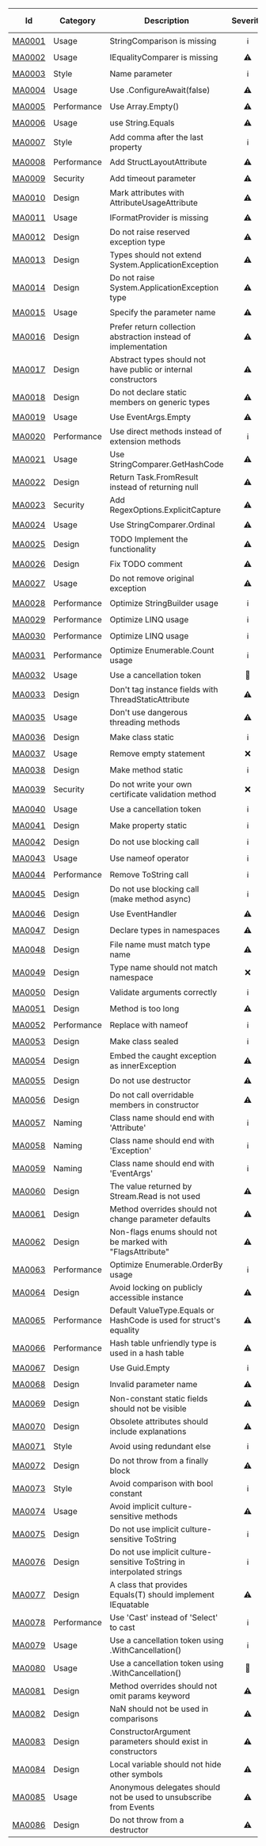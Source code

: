 |Id|Category|Description|Severity|Is enabled|Code fix|
|--|--------|-----------|:------:|:--------:|:------:|
|[MA0001](Rules/MA0001.md)|Usage|StringComparison is missing|<span title='Info'>ℹ️</span>|✔️|✔️|
|[MA0002](Rules/MA0002.md)|Usage|IEqualityComparer<string> is missing|<span title='Warning'>⚠️</span>|✔️|✔️|
|[MA0003](Rules/MA0003.md)|Style|Name parameter|<span title='Info'>ℹ️</span>|✔️|✔️|
|[MA0004](Rules/MA0004.md)|Usage|Use .ConfigureAwait(false)|<span title='Warning'>⚠️</span>|✔️|✔️|
|[MA0005](Rules/MA0005.md)|Performance|Use Array.Empty<T>()|<span title='Warning'>⚠️</span>|✔️|✔️|
|[MA0006](Rules/MA0006.md)|Usage|use String.Equals|<span title='Warning'>⚠️</span>|✔️|✔️|
|[MA0007](Rules/MA0007.md)|Style|Add comma after the last property|<span title='Info'>ℹ️</span>|✔️|✔️|
|[MA0008](Rules/MA0008.md)|Performance|Add StructLayoutAttribute|<span title='Warning'>⚠️</span>|✔️|✔️|
|[MA0009](Rules/MA0009.md)|Security|Add timeout parameter|<span title='Warning'>⚠️</span>|✔️|❌|
|[MA0010](Rules/MA0010.md)|Design|Mark attributes with AttributeUsageAttribute|<span title='Warning'>⚠️</span>|✔️|✔️|
|[MA0011](Rules/MA0011.md)|Usage|IFormatProvider is missing|<span title='Warning'>⚠️</span>|✔️|❌|
|[MA0012](Rules/MA0012.md)|Design|Do not raise reserved exception type|<span title='Warning'>⚠️</span>|✔️|❌|
|[MA0013](Rules/MA0013.md)|Design|Types should not extend System.ApplicationException|<span title='Warning'>⚠️</span>|✔️|❌|
|[MA0014](Rules/MA0014.md)|Design|Do not raise System.ApplicationException type|<span title='Warning'>⚠️</span>|✔️|❌|
|[MA0015](Rules/MA0015.md)|Usage|Specify the parameter name|<span title='Warning'>⚠️</span>|✔️|❌|
|[MA0016](Rules/MA0016.md)|Design|Prefer return collection abstraction instead of implementation|<span title='Warning'>⚠️</span>|✔️|❌|
|[MA0017](Rules/MA0017.md)|Design|Abstract types should not have public or internal constructors|<span title='Warning'>⚠️</span>|✔️|✔️|
|[MA0018](Rules/MA0018.md)|Design|Do not declare static members on generic types|<span title='Warning'>⚠️</span>|✔️|❌|
|[MA0019](Rules/MA0019.md)|Usage|Use EventArgs.Empty|<span title='Warning'>⚠️</span>|✔️|❌|
|[MA0020](Rules/MA0020.md)|Performance|Use direct methods instead of extension methods|<span title='Info'>ℹ️</span>|✔️|✔️|
|[MA0021](Rules/MA0021.md)|Usage|Use StringComparer.GetHashCode|<span title='Warning'>⚠️</span>|✔️|✔️|
|[MA0022](Rules/MA0022.md)|Design|Return Task.FromResult instead of returning null|<span title='Warning'>⚠️</span>|✔️|❌|
|[MA0023](Rules/MA0023.md)|Security|Add RegexOptions.ExplicitCapture|<span title='Warning'>⚠️</span>|✔️|❌|
|[MA0024](Rules/MA0024.md)|Usage|Use StringComparer.Ordinal|<span title='Warning'>⚠️</span>|✔️|✔️|
|[MA0025](Rules/MA0025.md)|Design|TODO Implement the functionality|<span title='Warning'>⚠️</span>|✔️|❌|
|[MA0026](Rules/MA0026.md)|Design|Fix TODO comment|<span title='Warning'>⚠️</span>|✔️|❌|
|[MA0027](Rules/MA0027.md)|Usage|Do not remove original exception|<span title='Warning'>⚠️</span>|✔️|✔️|
|[MA0028](Rules/MA0028.md)|Performance|Optimize StringBuilder usage|<span title='Info'>ℹ️</span>|✔️|✔️|
|[MA0029](Rules/MA0029.md)|Performance|Optimize LINQ usage|<span title='Info'>ℹ️</span>|✔️|✔️|
|[MA0030](Rules/MA0030.md)|Performance|Optimize LINQ usage|<span title='Info'>ℹ️</span>|✔️|✔️|
|[MA0031](Rules/MA0031.md)|Performance|Optimize Enumerable.Count usage|<span title='Info'>ℹ️</span>|✔️|✔️|
|[MA0032](Rules/MA0032.md)|Usage|Use a cancellation token|<span title='Hidden'>👻</span>|✔️|❌|
|[MA0033](Rules/MA0033.md)|Design|Don't tag instance fields with ThreadStaticAttribute|<span title='Warning'>⚠️</span>|✔️|❌|
|[MA0035](Rules/MA0035.md)|Usage|Don't use dangerous threading methods|<span title='Warning'>⚠️</span>|✔️|❌|
|[MA0036](Rules/MA0036.md)|Design|Make class static|<span title='Info'>ℹ️</span>|✔️|✔️|
|[MA0037](Rules/MA0037.md)|Usage|Remove empty statement|<span title='Error'>❌</span>|✔️|❌|
|[MA0038](Rules/MA0038.md)|Design|Make method static|<span title='Info'>ℹ️</span>|✔️|✔️|
|[MA0039](Rules/MA0039.md)|Security|Do not write your own certificate validation method|<span title='Error'>❌</span>|✔️|❌|
|[MA0040](Rules/MA0040.md)|Usage|Use a cancellation token|<span title='Info'>ℹ️</span>|✔️|❌|
|[MA0041](Rules/MA0041.md)|Design|Make property static|<span title='Info'>ℹ️</span>|✔️|✔️|
|[MA0042](Rules/MA0042.md)|Design|Do not use blocking call|<span title='Info'>ℹ️</span>|✔️|❌|
|[MA0043](Rules/MA0043.md)|Usage|Use nameof operator|<span title='Info'>ℹ️</span>|✔️|✔️|
|[MA0044](Rules/MA0044.md)|Performance|Remove ToString call|<span title='Info'>ℹ️</span>|✔️|❌|
|[MA0045](Rules/MA0045.md)|Design|Do not use blocking call (make method async)|<span title='Info'>ℹ️</span>|✔️|❌|
|[MA0046](Rules/MA0046.md)|Design|Use EventHandler<T>|<span title='Warning'>⚠️</span>|✔️|❌|
|[MA0047](Rules/MA0047.md)|Design|Declare types in namespaces|<span title='Warning'>⚠️</span>|✔️|❌|
|[MA0048](Rules/MA0048.md)|Design|File name must match type name|<span title='Warning'>⚠️</span>|✔️|❌|
|[MA0049](Rules/MA0049.md)|Design|Type name should not match namespace|<span title='Error'>❌</span>|✔️|❌|
|[MA0050](Rules/MA0050.md)|Design|Validate arguments correctly|<span title='Info'>ℹ️</span>|✔️|✔️|
|[MA0051](Rules/MA0051.md)|Design|Method is too long|<span title='Warning'>⚠️</span>|✔️|❌|
|[MA0052](Rules/MA0052.md)|Performance|Replace with nameof|<span title='Info'>ℹ️</span>|✔️|✔️|
|[MA0053](Rules/MA0053.md)|Design|Make class sealed|<span title='Info'>ℹ️</span>|✔️|✔️|
|[MA0054](Rules/MA0054.md)|Design|Embed the caught exception as innerException|<span title='Warning'>⚠️</span>|✔️|❌|
|[MA0055](Rules/MA0055.md)|Design|Do not use destructor|<span title='Warning'>⚠️</span>|✔️|❌|
|[MA0056](Rules/MA0056.md)|Design|Do not call overridable members in constructor|<span title='Warning'>⚠️</span>|✔️|❌|
|[MA0057](Rules/MA0057.md)|Naming|Class name should end with 'Attribute'|<span title='Info'>ℹ️</span>|✔️|❌|
|[MA0058](Rules/MA0058.md)|Naming|Class name should end with 'Exception'|<span title='Info'>ℹ️</span>|✔️|❌|
|[MA0059](Rules/MA0059.md)|Naming|Class name should end with 'EventArgs'|<span title='Info'>ℹ️</span>|✔️|❌|
|[MA0060](Rules/MA0060.md)|Design|The value returned by Stream.Read is not used|<span title='Warning'>⚠️</span>|✔️|❌|
|[MA0061](Rules/MA0061.md)|Design|Method overrides should not change parameter defaults|<span title='Warning'>⚠️</span>|✔️|❌|
|[MA0062](Rules/MA0062.md)|Design|Non-flags enums should not be marked with "FlagsAttribute"|<span title='Warning'>⚠️</span>|✔️|❌|
|[MA0063](Rules/MA0063.md)|Performance|Optimize Enumerable.OrderBy usage|<span title='Info'>ℹ️</span>|✔️|❌|
|[MA0064](Rules/MA0064.md)|Design|Avoid locking on publicly accessible instance|<span title='Warning'>⚠️</span>|✔️|❌|
|[MA0065](Rules/MA0065.md)|Performance|Default ValueType.Equals or HashCode is used for struct's equality|<span title='Warning'>⚠️</span>|✔️|❌|
|[MA0066](Rules/MA0066.md)|Performance|Hash table unfriendly type is used in a hash table|<span title='Warning'>⚠️</span>|✔️|❌|
|[MA0067](Rules/MA0067.md)|Design|Use Guid.Empty|<span title='Info'>ℹ️</span>|✔️|✔️|
|[MA0068](Rules/MA0068.md)|Design|Invalid parameter name|<span title='Warning'>⚠️</span>|✔️|❌|
|[MA0069](Rules/MA0069.md)|Design|Non-constant static fields should not be visible|<span title='Warning'>⚠️</span>|✔️|❌|
|[MA0070](Rules/MA0070.md)|Design|Obsolete attributes should include explanations|<span title='Warning'>⚠️</span>|✔️|❌|
|[MA0071](Rules/MA0071.md)|Style|Avoid using redundant else|<span title='Info'>ℹ️</span>|✔️|✔️|
|[MA0072](Rules/MA0072.md)|Design|Do not throw from a finally block|<span title='Warning'>⚠️</span>|✔️|❌|
|[MA0073](Rules/MA0073.md)|Style|Avoid comparison with bool constant|<span title='Info'>ℹ️</span>|✔️|✔️|
|[MA0074](Rules/MA0074.md)|Usage|Avoid implicit culture-sensitive methods|<span title='Warning'>⚠️</span>|✔️|✔️|
|[MA0075](Rules/MA0075.md)|Design|Do not use implicit culture-sensitive ToString|<span title='Info'>ℹ️</span>|✔️|❌|
|[MA0076](Rules/MA0076.md)|Design|Do not use implicit culture-sensitive ToString in interpolated strings|<span title='Info'>ℹ️</span>|✔️|❌|
|[MA0077](Rules/MA0077.md)|Design|A class that provides Equals(T) should implement IEquatable<T>|<span title='Warning'>⚠️</span>|✔️|✔️|
|[MA0078](Rules/MA0078.md)|Performance|Use 'Cast' instead of 'Select' to cast|<span title='Info'>ℹ️</span>|✔️|✔️|
|[MA0079](Rules/MA0079.md)|Usage|Use a cancellation token using .WithCancellation()|<span title='Info'>ℹ️</span>|✔️|❌|
|[MA0080](Rules/MA0080.md)|Usage|Use a cancellation token using .WithCancellation()|<span title='Hidden'>👻</span>|✔️|❌|
|[MA0081](Rules/MA0081.md)|Design|Method overrides should not omit params keyword|<span title='Warning'>⚠️</span>|✔️|❌|
|[MA0082](Rules/MA0082.md)|Design|NaN should not be used in comparisons|<span title='Warning'>⚠️</span>|✔️|❌|
|[MA0083](Rules/MA0083.md)|Design|ConstructorArgument parameters should exist in constructors|<span title='Warning'>⚠️</span>|✔️|❌|
|[MA0084](Rules/MA0084.md)|Design|Local variable should not hide other symbols|<span title='Warning'>⚠️</span>|✔️|❌|
|[MA0085](Rules/MA0085.md)|Usage|Anonymous delegates should not be used to unsubscribe from Events|<span title='Warning'>⚠️</span>|✔️|❌|
|[MA0086](Rules/MA0086.md)|Design|Do not throw from a destructor|<span title='Warning'>⚠️</span>|✔️|❌|
